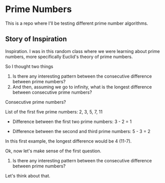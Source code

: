 # Prime Numbers

This is a repo where I'll be testing different prime number algorithms.


## Story of Inspiration
Inspiration. I was in this random class where we were learning about prime numbers, more specifically Euclid's theory of prime numbers.

So I thought two things

1. Is there any interesting pattern between the consecutive difference between prime numbers?
2. And then, assuming we go to infinity, what is the longest difference between consecutive prime numbers?

Consecutive prime numbers? 

List of the first five prime numbers: 2, 3, 5, 7, 11

* Difference between the first two prime numbers: 3 - 2 = 1

* Difference between the second and third prime numbers: 5 - 3 = 2

In this first example, the longest difference would be 4 (11-7).

Ok, now let's make sense of the first question.

1. Is there any interesting pattern between the consecutive difference between prime numbers?

Let's think about that.